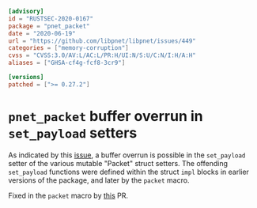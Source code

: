 ```toml
[advisory]
id = "RUSTSEC-2020-0167"
package = "pnet_packet"
date = "2020-06-19"
url = "https://github.com/libpnet/libpnet/issues/449"
categories = ["memory-corruption"]
cvss = "CVSS:3.0/AV:L/AC:L/PR:H/UI:N/S:U/C:N/I:H/A:H"
aliases = ["GHSA-cf4g-fcf8-3cr9"]

[versions]
patched = [">= 0.27.2"]
```

# `pnet_packet` buffer overrun in `set_payload` setters

As indicated by this [issue](https://github.com/libpnet/libpnet/issues/449#issuecomment-663355987), a buffer overrun is possible in the `set_payload` setter of the various mutable "Packet" struct setters. The offending `set_payload` functions were defined within the struct `impl` blocks in earlier versions of the package, and later by the `packet` macro.

Fixed in the `packet` macro by [this](https://github.com/libpnet/libpnet/pull/455) PR.
